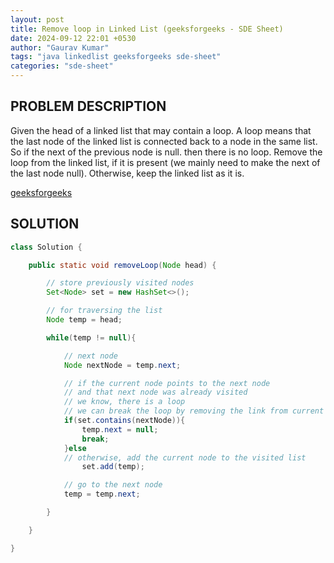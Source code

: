 ```yaml
---
layout: post
title: Remove loop in Linked List (geeksforgeeks - SDE Sheet)
date: 2024-09-12 22:01 +0530
author: "Gaurav Kumar"
tags: "java linkedlist geeksforgeeks sde-sheet"
categories: "sde-sheet"
---
```


## PROBLEM DESCRIPTION

Given the head of a linked list that may contain a loop. A loop means that the last node of the linked list is connected back to a node in the same list. So if the next of the previous node is null. then there is no loop. Remove the loop from the linked list, if it is present (we mainly need to make the next of the last node null). Otherwise, keep the linked list as it is.

[geeksforgeeks](https://www.geeksforgeeks.org/problems/remove-loop-in-linked-list/1?page=6)

## SOLUTION

```java
class Solution {

    public static void removeLoop(Node head) {

        // store previously visited nodes
        Set<Node> set = new HashSet<>();

        // for traversing the list
        Node temp = head;

        while(temp != null){

            // next node
            Node nextNode = temp.next;

            // if the current node points to the next node
            // and that next node was already visited
            // we know, there is a loop
            // we can break the loop by removing the link from current to the next node
            if(set.contains(nextNode)){
                temp.next = null;
                break;
            }else
            // otherwise, add the current node to the visited list
                set.add(temp);

            // go to the next node
            temp = temp.next;

        }

    }

}
```
